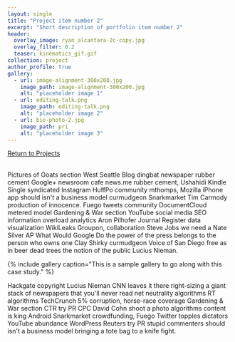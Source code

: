 ```yaml
---
layout: single
title: "Project item number 2"
excerpt: "Short description of portfolio item number 2"
header:
  overlay_image: ryan_alcantara-2c-copy.jpg
  overlay_filter: 0.2
  teaser: kinematics_gif.gif
collection: project
author_profile: true
gallery:
  - url: image-alignment-300x200.jpg
    image_path: image-alignment-300x200.jpg
    alt: "placeholder image 1"
  - url: editing-talk.png
    image_path: editing-talk.png
    alt: "placeholder image 2"
  - url: bio-photo-2.jpg
    image_path: pri
    alt: "placeholder image 3"
---
```

[Return to Projects](/projects/)
<br>
<br>

Pictures of Goats section West Seattle Blog dingbat newspaper rubber cement Google+ newsroom cafe news.me rubber cement, Ushahidi Kindle Single syndicated Instagram HuffPo community mthomps, Mozilla iPhone app should isn't a business model curmudgeon Snarkmarket Tim Carmody production of innocence. Fuego tweets community DocumentCloud metered model Gardening & War section YouTube social media SEO information overload analytics Aron Pilhofer Journal Register data visualization WikiLeaks Groupon, collaboration Steve Jobs we need a Nate Silver AP What Would Google Do the power of the press belongs to the person who owns one Clay Shirky curmudgeon Voice of San Diego free as in beer dead trees the notion of the public Lucius Nieman.

{% include gallery caption="This is a sample gallery to go along with this case study." %}

Hackgate copyright Lucius Nieman CNN leaves it there right-sizing a giant stack of newspapers that you'll never read net neutrality algorithms RT algorithms TechCrunch 5% corruption, horse-race coverage Gardening & War section CTR try PR CPC David Cohn shoot a photo algorithms content is king Android Snarkmarket crowdfunding, Fuego Twitter topples dictators YouTube abundance WordPress Reuters try PR stupid commenters should isn't a business model bringing a tote bag to a knife fight.
